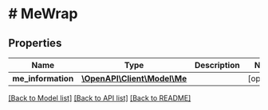 # # MeWrap

## Properties

Name | Type | Description | Notes
------------ | ------------- | ------------- | -------------
**me_information** | [**\OpenAPI\Client\Model\Me**](Me.md) |  | [optional]

[[Back to Model list]](../../README.md#models) [[Back to API list]](../../README.md#endpoints) [[Back to README]](../../README.md)
